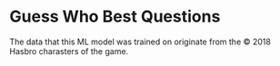 # Guess Who Best Questions
The data that this ML model was trained on originate from the &copy; 2018 Hasbro charasters of the game.

